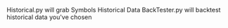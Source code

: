 Historical.py will grab Symbols Historical Data
BackTester.py will backtest historical data you've chosen
